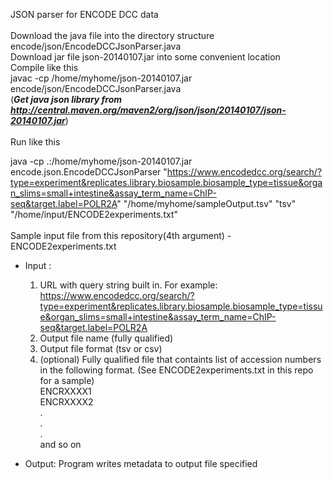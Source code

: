 JSON parser for ENCODE DCC data<br><br>
Download the java file into the directory structure encode/json/EncodeDCCJsonParser.java<br>
Download jar file json-20140107.jar into some convenient location<br>
Compile like this <br>
javac -cp /home/myhome/json-20140107.jar encode/json/EncodeDCCJsonParser.java<br>
(***Get java json library from http://central.maven.org/maven2/org/json/json/20140107/json-20140107.jar***)
<br><br>
Run like this<br>

java -cp .:/home/myhome/json-20140107.jar encode.json.EncodeDCCJsonParser "https://www.encodedcc.org/search/?type=experiment&replicates.library.biosample.biosample_type=tissue&organ_slims=small+intestine&assay_term_name=ChIP-seq&target.label=POLR2A" "/home/myhome/sampleOutput.tsv" "tsv" "/home/input/ENCODE2experiments.txt"
<br><br>
Sample input file from this repository(4th argument) - ENCODE2experiments.txt <br>

 * Input :
	  1. URL with query string built in. For example: https://www.encodedcc.org/search/?type=experiment&replicates.library.biosample.biosample_type=tissue&organ_slims=small+intestine&assay_term_name=ChIP-seq&target.label=POLR2A
	  2. Output file name (fully qualified)
	  3. Output file format (tsv or csv)
	  4. (optional) Fully qualified file that containts list of accession numbers in the following format. (See ENCODE2experiments.txt in this repo for a sample)<br>
	  ENCRXXXX1<br>
	  ENCRXXXX2<br>
	  .<br>
	  .<br>
	  .<br>
	  and so on<br> 
	  
* Output:
	 Program writes metadata to output file specified
